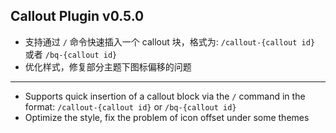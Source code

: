 ## Callout Plugin v0.5.0

- 支持通过 `/` 命令快速插入一个 callout 块，格式为: `/callout-{callout id}` 或者 `/bq-{callout id}`
- 优化样式，修复部分主题下图标偏移的问题

---

- Supports quick insertion of a callout block via the `/` command in the format: `/callout-{callout id}` or `/bq-{callout id}`
- Optimize the style, fix the problem of icon offset under some themes

